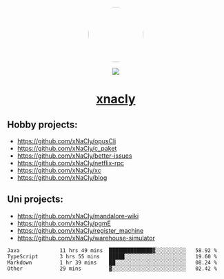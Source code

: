 <p align="center">
  <img style="border-radius: 100px" width="128" height="128" src="https://avatars.githubusercontent.com/u/47723417?v=4"/>
</p>
<p align="center">
  <img src="https://komarev.com/ghpvc/?username=xnacly&&style=flat-square"/>
</p>

<h1 align="center"><a href="https://xnacly.me"> xnacly</a> </h1>

## Hobby projects:
- https://github.com/xNaCly/opusCli
- https://github.com/xNaCly/c_paket
- https://github.com/xNaCly/better-issues
- https://github.com/xNaCly/netflix-rpc
- https://github.com/xNaCly/xc
- https://github.com/xNaCly/blog

## Uni projects:
- https://github.com/xNaCly/mandalore-wiki
- https://github.com/xNaCly/pgmE
- https://github.com/xNaCly/register_machine
- https://github.com/xNaCly/warehouse-simulator


<!--START_SECTION:waka-->

```text
Java             11 hrs 49 mins  ██████████████▓░░░░░░░░░░   58.92 %
TypeScript       3 hrs 55 mins   █████░░░░░░░░░░░░░░░░░░░░   19.60 %
Markdown         1 hr 39 mins    ██░░░░░░░░░░░░░░░░░░░░░░░   08.24 %
Other            29 mins         ▓░░░░░░░░░░░░░░░░░░░░░░░░   02.42 %
```

<!--END_SECTION:waka-->
